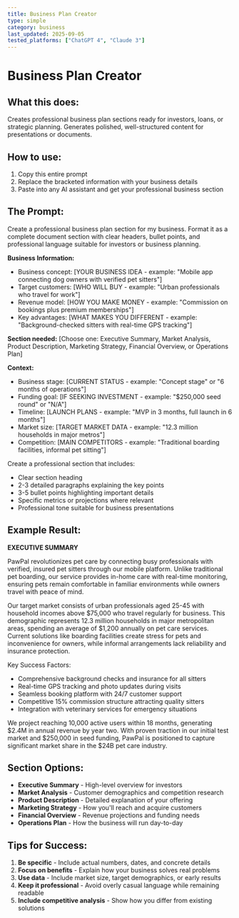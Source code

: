 ```yaml
---
title: Business Plan Creator
type: simple
category: business
last_updated: 2025-09-05
tested_platforms: ["ChatGPT 4", "Claude 3"]
---
```


# Business Plan Creator

## What this does:

Creates professional business plan sections ready for investors, loans, or strategic planning. Generates polished, well-structured content for presentations or documents.

## How to use:

1. Copy this entire prompt
2. Replace the bracketed information with your business details
3. Paste into any AI assistant and get your professional business section

## The Prompt:

Create a professional business plan section for my business. Format it as a complete document section with clear headers, bullet points, and professional language suitable for investors or business planning.

**Business Information:**

- Business concept: [YOUR BUSINESS IDEA - example: "Mobile app connecting dog owners with verified pet sitters"]
- Target customers: [WHO WILL BUY - example: "Urban professionals who travel for work"]
- Revenue model: [HOW YOU MAKE MONEY - example: "Commission on bookings plus premium memberships"]
- Key advantages: [WHAT MAKES YOU DIFFERENT - example: "Background-checked sitters with real-time GPS tracking"]

**Section needed:** [Choose one: Executive Summary, Market Analysis, Product Description, Marketing Strategy, Financial Overview, or Operations Plan]

**Context:**

- Business stage: [CURRENT STATUS - example: "Concept stage" or "6 months of operations"]
- Funding goal: [IF SEEKING INVESTMENT - example: "$250,000 seed round" or "N/A"]
- Timeline: [LAUNCH PLANS - example: "MVP in 3 months, full launch in 6 months"]
- Market size: [TARGET MARKET DATA - example: "12.3 million households in major metros"]
- Competition: [MAIN COMPETITORS - example: "Traditional boarding facilities, informal pet sitting"]

Create a professional section that includes:

- Clear section heading
- 2-3 detailed paragraphs explaining the key points
- 3-5 bullet points highlighting important details
- Specific metrics or projections where relevant
- Professional tone suitable for business presentations

## Example Result:

**EXECUTIVE SUMMARY**

PawPal revolutionizes pet care by connecting busy professionals with verified, insured pet sitters through our mobile platform. Unlike traditional pet boarding, our service provides in-home care with real-time monitoring, ensuring pets remain comfortable in familiar environments while owners travel with peace of mind.

Our target market consists of urban professionals aged 25-45 with household incomes above $75,000 who travel regularly for business. This demographic represents 12.3 million households in major metropolitan areas, spending an average of $1,200 annually on pet care services. Current solutions like boarding facilities create stress for pets and inconvenience for owners, while informal arrangements lack reliability and insurance protection.

Key Success Factors:

- Comprehensive background checks and insurance for all sitters
- Real-time GPS tracking and photo updates during visits
- Seamless booking platform with 24/7 customer support
- Competitive 15% commission structure attracting quality sitters
- Integration with veterinary services for emergency situations

We project reaching 10,000 active users within 18 months, generating $2.4M in annual revenue by year two. With proven traction in our initial test market and $250,000 in seed funding, PawPal is positioned to capture significant market share in the $24B pet care industry.

## Section Options:

- **Executive Summary** - High-level overview for investors
- **Market Analysis** - Customer demographics and competition research
- **Product Description** - Detailed explanation of your offering
- **Marketing Strategy** - How you'll reach and acquire customers
- **Financial Overview** - Revenue projections and funding needs
- **Operations Plan** - How the business will run day-to-day

## Tips for Success:

1. **Be specific** - Include actual numbers, dates, and concrete details
2. **Focus on benefits** - Explain how your business solves real problems
3. **Use data** - Include market size, target demographics, or early results
4. **Keep it professional** - Avoid overly casual language while remaining readable
5. **Include competitive analysis** - Show how you differ from existing solutions
